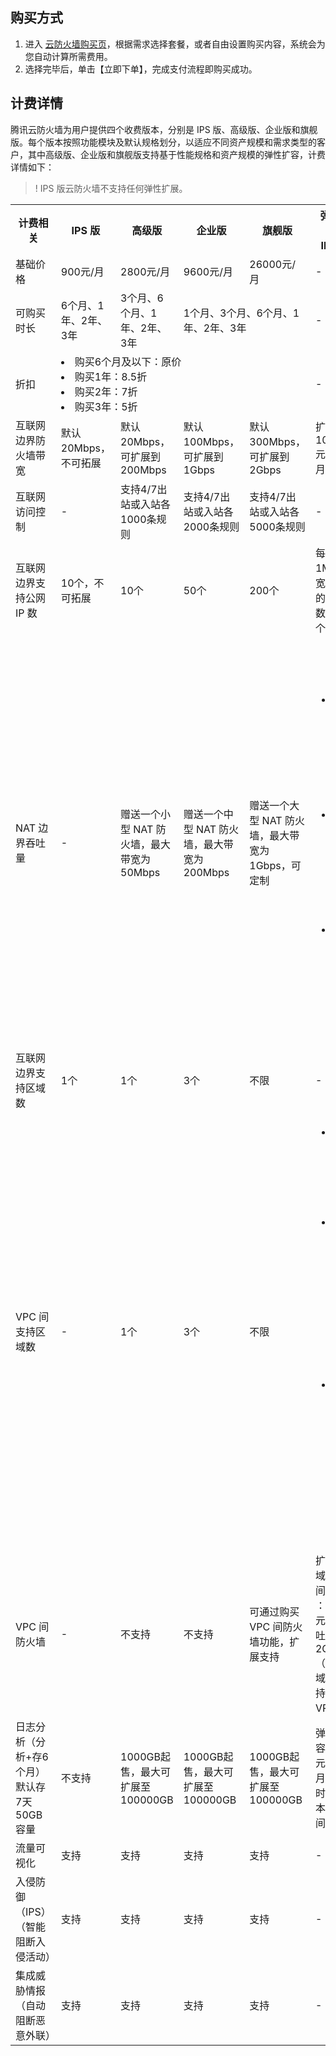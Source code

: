 
## 购买方式
1. 进入 [云防火墙购买页](https://buy.cloud.tencent.com/cfw)，根据需求选择套餐，或者自由设置购买内容，系统会为您自动计算所需费用。
2. 选择完毕后，单击【立即下单】，完成支付流程即购买成功。

## 计费详情
腾讯云防火墙为用户提供四个收费版本，分别是 IPS 版、高级版、企业版和旗舰版。每个版本按照功能模块及默认规格划分，以适应不同资产规模和需求类型的客户，其中高级版、企业版和旗舰版支持基于性能规格和资产规模的弹性扩容，计费详情如下：  
>!  IPS 版云防火墙不支持任何弹性扩展。



<table>
<tr><th>计费相关</th><th>IPS 版 </th><th>高级版 </th><th>企业版 </th><th>旗舰版</th><th>弹性扩展</br>（不包括 IPS 版）</th></tr>
<tr><td> 基础价格 </td><td>900元/月</td><td>2800元/月 </td><td>9600元/月</td><td>26000元/月</td><td>-</td></tr>
<tr><td>可购买时长</td><td>6个月、1年、2年、3年	</td><td>3个月、6个月、1年、2年、3年</td><td colspan="2">1个月、3个月、6个月、1年、2年、3年</td><td>-</td><tr>
<tr><td>折扣</td><td colspan="4">	<li>购买6个月及以下：原价	<li>购买1年：8.5折<li>购买2年：7折<li>购买3年：5折</td><td>-</td></tr>
<tr><td>互联网边界防火墙带宽</td><td>默认20Mbps，不可拓展</td><td>默认20Mbps，可扩展到200Mbps</td><td>默认100Mbps，可扩展到1Gbps</td><td>默认300Mbps，可扩展到2Gbps</td><td>扩展带宽100元/Mpbs/月</td></tr>
<tr><td>互联网访问控制</td><td>-</td><td>支持4/7出站或入站各1000条规则	</td><td>支持4/7出站或入站各2000条规则</td><td>支持4/7出站或入站各5000条规则</td><td>-</td></tr>
<tr><td>互联网边界支持公网 IP 数	</td><td>10个，不可拓展</td><td>10个</td><td>	50个</td><td>200个	</td><td>每扩展1Mbps带宽，支持的公网 IP 数量增加1个</td></tr>
<tr><td>NAT 边界吞吐量	</td><td>-</td><td>赠送一个小型 NAT 防火墙，最大带宽为50Mbps</td><td>	赠送一个中型 NAT 防火墙，最大带宽为200Mbps  </td><td>赠送一个大型 NAT 防火墙，最大带宽为1Gbps，可定制   </td><td><ul>NAT 防火墙拓展：<li>拓展一个区域的小型 NAT 防火墙：2000元/月</li><li>拓展一个区域的中型 NAT 防火墙：6000元/月  </li><li>拓展一个区域的大型 NAT 防火墙：20000元/月</li>  </ul>  </td></tr>

<tr><td>互联网边界支持区域数</td><td>1个</td><td>1个	</td><td>3个</td><td>	不限	</td><td>-</td></tr>
<tr><td>VPC 间支持区域数</td><td>-</td><td>1个</td><td>	3个</td><td>	不限</td><td>	<ul><li>高级版不支持扩展，最大支持1个区域。<li>企业版最多支持3个区域，可选择扩展中、小型 VPC 间防火墙。<li>旗舰版不限制区域个数，可选择扩展大、中、小型 VPC 边界防火墙。</ul></td></tr>
<tr> <td>VPC 间防火墙</td><td>-</td><td>不支持</td><td>	不支持</td><td>	可通过购买 VPC 间防火墙功能，扩展支持</td><td>扩容1个区域的 VPC 间防火墙 ： 10000元/月，吞吐量2Gbps（同一区域最大支持5个 VPC）</td></tr>
<tr><td>日志分析（分析+存6个月）默认存7天50GB容量</td><td>不支持</td><td>1000GB起售，最大可扩展至100000GB</td><td>	1000GB起售，最大可扩展至100000GB	</td><td>1000GB起售，最大可扩展至100000GB</td><td>弹性扩容：0.5元/GB/月，存储时间与版本购买时间相同</td></tr>
<tr><td>流量可视化</td><td>支持</td><td>支持</td><td>支持</td><td>支持</td><td>-</td></tr>
<tr><td>入侵防御（IPS）<br>（智能阻断入侵活动）</td><td>支持</td><td>支持</td><td>支持</td><td>支持</td><td>-</td></tr>
<tr><td>集成威胁情报<br>（自动阻断恶意外联）</td><td>支持</td><td>支持</td><td>支持</td><td>支持</td><td>-</td></tr>
</table>
